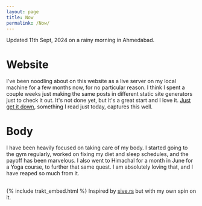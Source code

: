 ```yaml
---
layout: page
title: Now
permalink: /Now/
---
```

Updated 11th Sept, 2024 on a rainy morning in Ahmedabad.



# Website
I've been noodling about on this website as a live server on my local machine for a few months now, for no particular reason. I think I spent a couple weeks just making the same posts in different static site generators just to check it out. It's not done yet, but it's a great start and I love it. [Just get it down](https://darn.es/just-get-it-done/), something I read just today, captures this well. 


# Body
I have been heavily focused on taking care of my body. I started going to the gym regularly, worked on fixing my diet and sleep schedules, and the payoff has been marvelous. I also went to Himachal for a month in June for a Yoga course, to further that same quest. I am absolutely loving that, and I have reaped so much from it. 






## 
{% include trakt_embed.html %}
Inspired by [sive.rs](https://sive.rs/now) but with my own spin on it. 